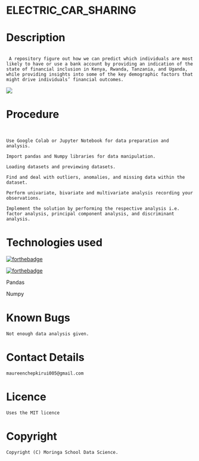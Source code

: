 # ELECTRIC_CAR_SHARING

# Description #
```

 A repository figure out how we can predict which individuals are most likely to have or use a bank account by providing an indication of the state of financial inclusion in Kenya, Rwanda, Tanzania, and Uganda, while providing insights into some of the key demographic factors that might drive individuals’ financial outcomes.

```

![](https://forthebadge.com/images/badges/check-it-out.svg)

# Procedure
```


Use Google Colab or Jupyter Notebook for data preparation and analysis.

Import pandas and Numpy libraries for data manipulation.

Loading datasets and previewing datasets.

Find and deal with outliers, anomalies, and missing data within the dataset.

Perform univariate, bivariate and multivariate analysis recording your observations.

Implement the solution by performing the respective analysis i.e. factor analysis, principal component analysis, and discriminant analysis.
```

# Technologies used

[![forthebadge](https://forthebadge.com/images/badges/made-with-python.svg)](https://forthebadge.com) 

[![forthebadge](https://forthebadge.com/images/badges/uses-git.svg)](https://forthebadge.com)

Pandas

Numpy

# Known Bugs
```
Not enough data analysis given.

```

# Contact Details
```
maureenchepkirui005@gmail.com
```
# Licence
```
Uses the MIT licence
```
# Copyright
```
Copyright (C) Moringa School Data Science.
```

